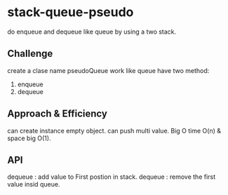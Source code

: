 # stack-queue-pseudo

do enqueue and dequeue like queue by using a two stack.

## Challenge

create a clase name pseudoQueue work like queue have two method:

1. enqueue
2. dequeue


## Approach & Efficiency

can create instance empty object.
can push multi value.
Big O time O(n) & space big O(1).

## API

dequeue : add value to First postion in stack.
dequeue : remove the first value insid queue.






